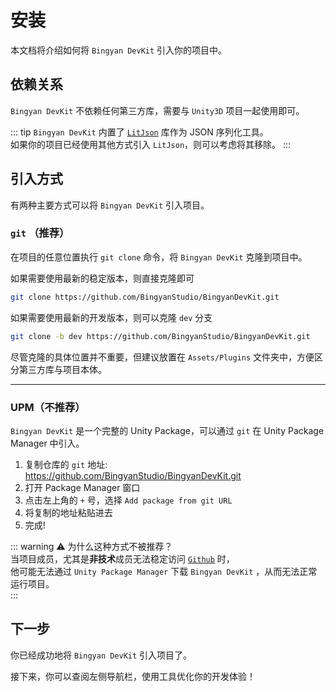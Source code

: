# 安装

本文档将介绍如何将 `Bingyan DevKit` 引入你的项目中。

## 依赖关系
`Bingyan DevKit` 不依赖任何第三方库，需要与 `Unity3D` 项目一起使用即可。  

::: tip
`Bingyan DevKit` 内置了 [`LitJson`](https://github.com/LitJSON/litjson) 库作为 JSON 序列化工具。  
如果你的项目已经使用其他方式引入 `LitJson`，则可以考虑将其移除。
:::

## 引入方式
有两种主要方式可以将 `Bingyan DevKit` 引入项目。

### `git` （推荐）
在项目的任意位置执行 `git clone` 命令，将 `Bingyan DevKit` 克隆到项目中。

如果需要使用最新的稳定版本，则直接克隆即可
```bash
git clone https://github.com/BingyanStudio/BingyanDevKit.git
```

如果需要使用最新的开发版本，则可以克隆 `dev` 分支
```bash
git clone -b dev https://github.com/BingyanStudio/BingyanDevKit.git
```


尽管克隆的具体位置并不重要，但建议放置在 `Assets/Plugins` 文件夹中，方便区分第三方库与项目本体。

------

### UPM（不推荐）
`Bingyan DevKit` 是一个完整的 Unity Package，可以通过 `git` 在 Unity Package Manager 中引入。  

1. 复制仓库的 `git` 地址: https://github.com/BingyanStudio/BingyanDevKit.git
2. 打开 Package Manager 窗口
3. 点击左上角的 `+` 号，选择 `Add package from git URL`
4. 将复制的地址粘贴进去
5. 完成!

::: warning ⚠️ 为什么这种方式不被推荐？  
当项目成员，尤其是**非技术**成员无法稳定访问 [`Github`](https://www.github.com) 时，  
他可能无法通过 `Unity Package Manager` 下载 `Bingyan DevKit` ，从而无法正常运行项目。  
:::

## 下一步

你已经成功地将 `Bingyan DevKit` 引入项目了。  

接下来，你可以查阅左侧导航栏，使用工具优化你的开发体验！